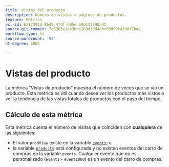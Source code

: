 ```yaml
---
title: Vistas del producto
description: Número de vistas a páginas de productos.
feature: Metrics
exl-id: 6217391d-8b42-4fdf-b05e-b9b117598ad2
source-git-commit: 7d5383e1ee3bee189d3dd48bc6b899f4108f7ba8
workflow-type: ht
source-wordcount: '94'
ht-degree: 100%

---
```


# Vistas del producto

La métrica “Vistas de producto” muestra el número de veces que se vio un producto. Esta métrica es útil cuando desea ver los productos más vistos o ver la tendencia de las vistas totales de productos con el paso del tiempo.

## Cálculo de esta métrica

Esta métrica cuenta el número de visitas que coinciden con **cualquiera** de las siguientes:

* El valor `prodView` existe en la variable [`events`](/help/implement/vars/page-vars/events/events-overview.md); o
* la variable [`products`](/help/implement/vars/page-vars/products.md) está configurada y no existen eventos del carro de compras en la variable `events`. Cualquier evento que no es personalizado (`event1` - `event1000`) es un evento del carro de compras.
